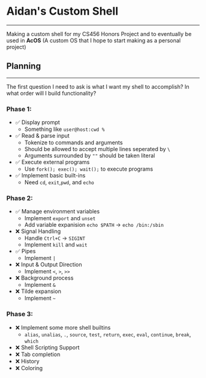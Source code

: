 # Aidan's Custom Shell
---
Making a custom shell for my CS456 Honors Project and to eventually be used in **AcOS** (A custom OS that I hope to start making as a personal project)

## Planning
---
The first question I need to ask is what I want my shell to accomplish? In what order will I build functionality?

### Phase 1:
- ✅ Display prompt
    - Something like `user@host:cwd %`
- ✅ Read & parse input
    - Tokenize to commands and arguments
    - Should be allowed to accept multiple lines seperated by `\`
    - Arguments surrounded by `""` should be taken literal
- ✅ Execute external programs
    - Use `fork(); exec(); wait();` to execute programs
- ✅ Implement basic built-ins
    - Need `cd`, `exit`,`pwd`, and `echo`

### Phase 2:
- ✅ Manage environment variables
    - Implement `export` and `unset`
    - Add variable expanision `echo $PATH` -> `echo /bin:/sbin`
- ❌ Signal Handling
    - Handle `Ctrl+C` -> `SIGINT`
    - Implement `kill` and `wait`
- ✅ Pipes
    - Implement `|`
- ❌ Input & Output Direction
    - Implement `<`, `>`, `>>`
- ❌ Background process
    - Implement `&`
- ❌ Tilde expansion
    - Implement `~`

### Phase 3:
- ❌ Implement some more shell builtins
    - `alias`, `unalias`, `.`, `source`, `test`, `return`, `exec`, `eval`, `continue`, `break`, `which`
- ❌ Shell Scripting Support
- ❌ Tab completion
- ❌ History
- ❌ Coloring
